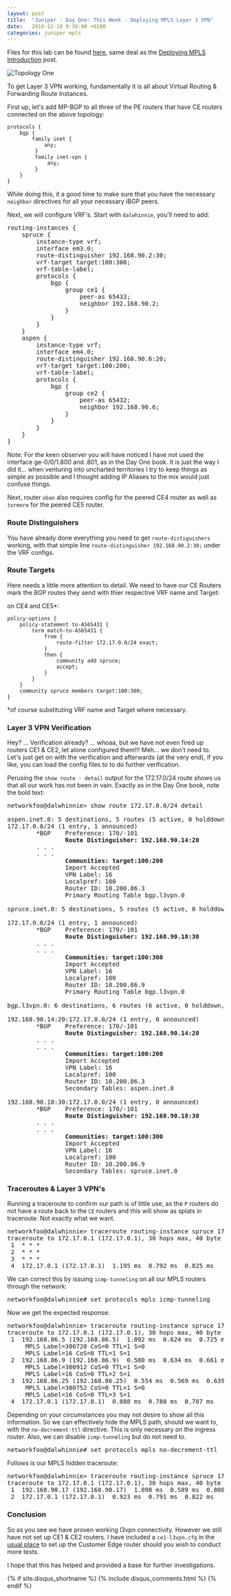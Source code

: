 ```yaml
---
layout: post
title:  "Juniper - Day One: This Week - Deploying MPLS Layer 3 VPN"
date:   2016-12-18 9:30:00 +0100
categories: juniper mpls
---
```


Files for this lab can be found [here](https://github.com/networkfoo/Juniper-Day_One-Deploying_MPLS/tree/master/l3vpn), same deal as the [Deploying MPLS Introduction](https://networkfoo.github.io/juniper/mpls/2016/12/11/juniper-day-one-lab-introduction.html) post.

![Topology One](/assets/images/2016-12-18-01.png)

To get Layer 3 VPN working, fundamentally it is all about Virtual Routing & Forwarding Route Instances.

First up, let's add MP-BGP to all three of the PE routers that have CE routers connected on the above topology:

    protocols {
        bgp {
            family inet {
                any;
             }
             family inet-vpn {
                 any;
             }
        }
    }

While doing this, it a good time to make sure that you have the necessary `neighbor` directives for all your necessary iBGP peers.

Next, we will configure VRF's. Start with `dalwhinnie`, you'll need to add:

<pre>
routing-instances {
    spruce {
        instance-type vrf;
        interface em3.0;
        route-distinguisher 192.168.90.2:30;
        vrf-target target:100:300;
        vrf-table-label;
        protocols {
            bgp {
                group ce1 {
                    peer-as 65433;
                    neighbor 192.168.90.2;
                }
            }
        }
    }
    aspen {
        instance-type vrf;
        interface em4.0;
        route-distinguisher 192.168.90.6:20;
        vrf-target target:100:200;
        vrf-table-label;
        protocols {
            bgp {
                group ce2 {
                    peer-as 65432;
                    neighbor 192.168.90.6;
                }
            }
        }
    }
}
</pre>

Note: For the keen observer you will have noticed I have not used the interface ge-0/0/1.800 and .801, as in the Day One book. It is just the way I did it... when venturing into uncharted territories I try to keep things as simple as possible and I thought adding IP Aliases to the mix would just confuse things.

Next, router `oban` also requires config for the peered CE4 router as well as `tormore` for the peered CE5 router.

### Route Distinguishers ###

You have already done everything you need to get `route-distiguishers` working, with that simple line `route-distinguisher 192.168.90.2:30;` under the VRF configs. 


### Route Targets ###

Here needs a little more attention to detail. We need to have our CE Routers mark the BGP routes they send with thier respective VRF name and Target:

on CE4 and CE5*:

    policy-options {
        policy-statement to-AS65431 {
            term match-to-AS65431 {
                from {
                    route-filter 172.17.0.0/24 exact;
                }
                then {
                    community add spruce;
                    accept;
                }
            }
        }
        community spruce members target:100:300;
    }

*of course substituting VRF name and Target where necessary.

### Layer 3 VPN Verification ###

Hey? ... Verification already? ... whoaa, but we have not even fired up routers CE1 & CE2, let alone configured them!!! Meh... we don't need to. Let's just get on with the verification and afterwards (at the very end), if you like, you can load the config files to to do further verification.

Perusing the `show route - detail` output for the 172.17.0/24 route shows us that all our work has not been in vain. Exactly as in the Day One book, note the bold text:

<pre>
networkfoo@dalwhinnie> show route 172.17.0.0/24 detail 

aspen.inet.0: 5 destinations, 5 routes (5 active, 0 holddown, 0 hidden)
172.17.0.0/24 (1 entry, 1 announced)
        *BGP    Preference: 170/-101
                <b>Route Distinguisher: 192.168.90.14:20</b>
		. . . 
		. . . 
                <b>Communities: target:100:200</b>
                Import Accepted
                VPN Label: 16
                Localpref: 100
                Router ID: 10.200.86.3
                Primary Routing Table bgp.l3vpn.0

spruce.inet.0: 5 destinations, 5 routes (5 active, 0 holddown, 0 hidden)

172.17.0.0/24 (1 entry, 1 announced)
        *BGP    Preference: 170/-101
                <b>Route Distinguisher: 192.168.90.18:30</b>
		. . . 
		. . . 
                <b>Communities: target:100:300</b>
                Import Accepted
                VPN Label: 16
                Localpref: 100
                Router ID: 10.200.86.9
                Primary Routing Table bgp.l3vpn.0
    
bgp.l3vpn.0: 6 destinations, 6 routes (6 active, 0 holddown, 0 hidden)

192.168.90.14:20:172.17.0.0/24 (1 entry, 0 announced)
        *BGP    Preference: 170/-101
                <b>Route Distinguisher: 192.168.90.14:20</b>
		. . . 
		. . . 
                <b>Communities: target:100:200</b>
                Import Accepted
                VPN Label: 16
                Localpref: 100
                Router ID: 10.200.86.3
                Secondary Tables: aspen.inet.0

192.168.90.18:30:172.17.0.0/24 (1 entry, 0 announced)
        *BGP    Preference: 170/-101
                <b>Route Distinguisher: 192.168.90.18:30</b>
		. . . 
		. . . 
                <b>Communities: target:100:300</b>
                Import Accepted
                VPN Label: 16
                Localpref: 100
                Router ID: 10.200.86.9
                Secondary Tables: spruce.inet.0
</pre>

### Traceroutes & Layer 3 VPN's ###

Running a traceroute to confirm our path is of little use, as the `P` routers do not have a route back to the `CE` routers and this will show as splats in traceroute. Not exactly what we want. 

<pre>
networkfoo@dalwhinnie> traceroute routing-instance spruce 172.17.0.1    
traceroute to 172.17.0.1 (172.17.0.1), 30 hops max, 40 byte packets
 1  * * *
 2  * * *
 3  * * *
 4  172.17.0.1 (172.17.0.1)  1.195 ms  0.792 ms  0.825 ms
</pre>

We can correct this by issuing `icmp-tunneling` on all our MPLS routers through the network:

<pre>
networkfoo@dalwhinnie# set protocols mpls icmp-tunneling 
</pre>

Now we get the expected response:

<pre>
networkfoo@dalwhinnie> traceroute routing-instance spruce 172.17.0.1   
traceroute to 172.17.0.1 (172.17.0.1), 30 hops max, 40 byte packets
 1  192.168.86.5 (192.168.86.5)  1.092 ms  0.624 ms  0.725 ms
     MPLS Label=300720 CoS=0 TTL=1 S=0
     MPLS Label=16 CoS=0 TTL=1 S=1
 2  192.168.86.9 (192.168.86.9)  0.580 ms  0.634 ms  0.661 ms
     MPLS Label=300912 CoS=0 TTL=1 S=0
     MPLS Label=16 CoS=0 TTL=2 S=1
 3  192.168.86.25 (192.168.86.25)  0.554 ms  0.569 ms  0.639 ms
     MPLS Label=300752 CoS=0 TTL=1 S=0
     MPLS Label=16 CoS=0 TTL=3 S=1
 4  172.17.0.1 (172.17.0.1)  0.888 ms  0.780 ms  0.787 ms
</pre>

Depending on your circumstances you may not desire to show all this information. So we can effectively hide the MPLS path, should we want to, with the `no-decrement-ttl` directive. This is only necessary on the ingress router. Also, we can disable `icmp-tunneling` but do not need to.

<pre>
networkfoo@dalwhinnie# set protocols mpls no-decrement-ttl  
</pre>

Follows is our MPLS hidden traceroute:

<pre>
networkfoo@dalwhinnie> traceroute routing-instance spruce 172.17.0.1    
traceroute to 172.17.0.1 (172.17.0.1), 30 hops max, 40 byte packets
 1  192.168.90.17 (192.168.90.17)  1.098 ms  0.589 ms  0.800 ms
 2  172.17.0.1 (172.17.0.1)  0.923 ms  0.791 ms  0.822 ms
</pre>

### Conclusion ###

So as you see we have proven working l3vpn connectivity. However we still have not set up CE1 & CE2 routers. I have included a `ce1-l3vpn.cfg` in the [usual place](https://github.com/networkfoo/Juniper-Day_One-Deploying_MPLS/tree/master/l3vpn) to set up the Customer Edge router should you wish to conduct more tests.

I hope that this has helped and provided a base for further investigations.

{% if site.disqus_shortname %}
  {% include disqus_comments.html %}
{% endif %}


